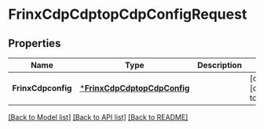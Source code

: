 # FrinxCdpCdptopCdpConfigRequest

## Properties
Name | Type | Description | Notes
------------ | ------------- | ------------- | -------------
**FrinxCdpconfig** | [***FrinxCdpCdptopCdpConfig**](frinx.cdp.cdptop.cdp.Config.md) |  | [optional] [default to null]

[[Back to Model list]](../README.md#documentation-for-models) [[Back to API list]](../README.md#documentation-for-api-endpoints) [[Back to README]](../README.md)


